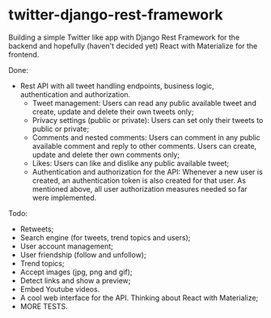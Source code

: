# twitter-django-rest-framework

Building a simple Twitter like app with Django Rest Framework for the backend and hopefully (haven't decided yet) React with Materialize for the frontend.

Done:

* Rest API with all tweet handling endpoints, business logic, authentication and authorization.
  * Tweet management: Users can read any public available tweet and create, update and delete their own tweets only;
  * Privacy settings (public or private): Users can set only their tweets to public or private;
  * Comments and nested comments: Users can comment in any public available comment and reply to other comments. Users can create, update and delete ther own comments only;
  * Likes: Users can like and dislike any public available tweet;
  * Authentication and authorization for the API: Whenever a new user is created, an authentication token is also created for that user. As mentioned above, all user authorization measures needed so far were implemented.

Todo:

* Retweets;
* Search engine (for tweets, trend topics and users);
* User account management;
* User friendship (follow and unfollow);
* Trend topics;
* Accept images (jpg, png and gif);
* Detect links and show a preview;
* Embed Youtube videos.
* A cool web interface for the API. Thinking about React with Materialize;
* MORE TESTS.
